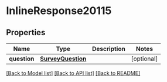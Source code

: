 # InlineResponse20115

## Properties
Name | Type | Description | Notes
------------ | ------------- | ------------- | -------------
**question** | [**SurveyQuestion**](SurveyQuestion.md) |  | [optional] 

[[Back to Model list]](../README.md#documentation-for-models) [[Back to API list]](../README.md#documentation-for-api-endpoints) [[Back to README]](../README.md)


